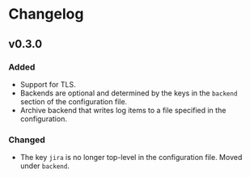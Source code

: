 # Changelog

## v0.3.0

### Added

- Support for TLS.
- Backends are optional and determined by the keys in the `backend` section of
  the configuration file.
- Archive backend that writes log items to a file specified in the configuration.

### Changed

- The key `jira` is no longer top-level in the configuration file. Moved under
  `backend`.
